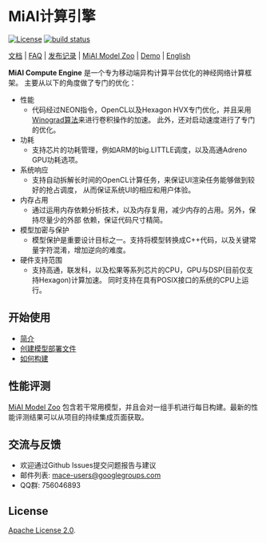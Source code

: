 # MiAI计算引擎
[![License](https://img.shields.io/badge/License-Apache%202.0-blue.svg)](LICENSE)
[![build status](http://v9.git.n.xiaomi.com/deep-computing/mace/badges/master/build.svg)](http://v9.git.n.xiaomi.com/deep-computing/mace/pipelines)

[文档](docs) |
[FAQ](docs/faq.md) |
[发布记录](RELEASE.md) |
[MiAI Model Zoo](http://v9.git.n.xiaomi.com/deep-computing/mace-models) |
[Demo](mace/android) |
[English](README.md)

**MiAI Compute Engine** 是一个专为移动端异构计算平台优化的神经网络计算框架。
主要从以下的角度做了专门的优化：
* 性能
  * 代码经过NEON指令，OpenCL以及Hexagon HVX专门优化，并且采用
  [Winograd算法](https://arxiv.org/abs/1509.09308)来进行卷积操作的加速。
  此外，还对启动速度进行了专门的优化。
* 功耗
  * 支持芯片的功耗管理，例如ARM的big.LITTLE调度，以及高通Adreno GPU功耗选项。
* 系统响应
  * 支持自动拆解长时间的OpenCL计算任务，来保证UI渲染任务能够做到较好的抢占调度，
  从而保证系统UI的相应和用户体验。
* 内存占用
  * 通过运用内存依赖分析技术，以及内存复用，减少内存的占用。另外，保持尽量少的外部
  依赖，保证代码尺寸精简。
* 模型加密与保护
  * 模型保护是重要设计目标之一。支持将模型转换成C++代码，以及关键常量字符混淆，增加逆向的难度。
* 硬件支持范围
  * 支持高通，联发科，以及松果等系列芯片的CPU，GPU与DSP(目前仅支持Hexagon)计算加速。
  同时支持在具有POSIX接口的系统的CPU上运行。

## 开始使用
* [简介](docs/getting_started/introduction.rst)
* [创建模型部署文件](docs/getting_started/create_a_model_deployment.rst)
* [如何构建](docs/getting_started/how_to_build.rst)

## 性能评测
[MiAI Model Zoo](http://v9.git.n.xiaomi.com/deep-computing/mace-models)
包含若干常用模型，并且会对一组手机进行每日构建。最新的性能评测结果可以从项目的持续集成页面获取。

## 交流与反馈
* 欢迎通过Github Issues提交问题报告与建议
* 邮件列表: [mace-users@googlegroups.com](mailto:mace-users@googlegroups.com)
* QQ群: 756046893

## License
[Apache License 2.0](LICENSE).
